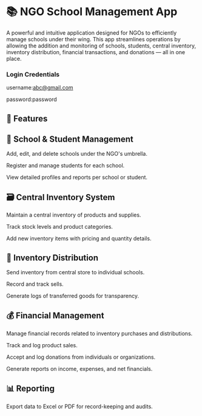 # 📚 NGO School Management App

A powerful and intuitive application designed for NGOs to efficiently manage schools under their wing. This app streamlines operations by allowing the addition and monitoring of schools, students, central inventory, inventory distribution, financial transactions, and donations — all in one place.


### Login Credentials
username:abc@gmail.com

password:password

## 🚀 Features

## 🏫 School & Student Management
Add, edit, and delete schools under the NGO's umbrella.

Register and manage students for each school.

View detailed profiles and reports per school or student.

## 🗃️ Central Inventory System
Maintain a central inventory of products and supplies.

Track stock levels and product categories.

Add new inventory items with pricing and quantity details.

## 🚚 Inventory Distribution
Send inventory from central store to individual schools.

Record and track sells.

Generate logs of transferred goods for transparency.

## 💰 Financial Management
Manage financial records related to inventory purchases and distributions.

Track and log product sales.

Accept and log donations from individuals or organizations.

Generate reports on income, expenses, and net financials.

## 📊 Reporting 

Export data to Excel or PDF for record-keeping and audits.

